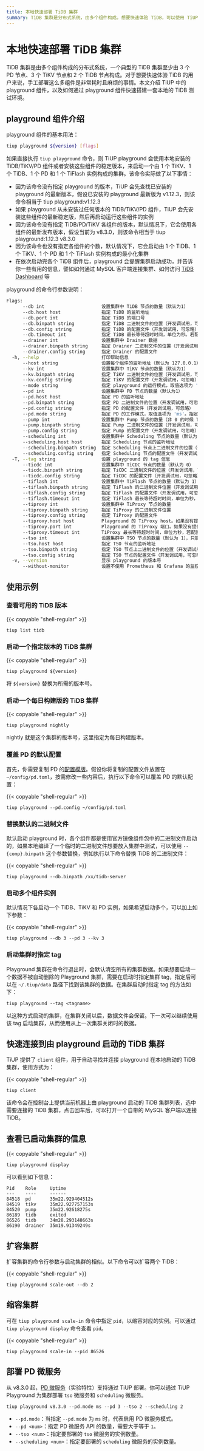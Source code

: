 ```yaml
---
title: 本地快速部署 TiDB 集群
summary: TiDB 集群是分布式系统，由多个组件构成。想要快速体验 TiDB，可以使用 TiUP 中的 playground 组件快速搭建本地测试环境。通过命令行参数可以设置各组件的数量和配置，也可以启动多个组件实例。使用 `tiup client` 可以快速连接到本地启动的 TiDB 集群。还可以查看已启动集群的信息，扩容或缩容集群。
---
```


# 本地快速部署 TiDB 集群

TiDB 集群是由多个组件构成的分布式系统，一个典型的 TiDB 集群至少由 3 个 PD 节点、3 个 TiKV 节点和 2 个 TiDB 节点构成。对于想要快速体验 TiDB 的用户来说，手工部署这么多组件是非常耗时且麻烦的事情。本文介绍 TiUP 中的 playground 组件，以及如何通过 playground 组件快速搭建一套本地的 TiDB 测试环境。

## playground 组件介绍

playground 组件的基本用法：

```bash
tiup playground ${version} [flags]
```

如果直接执行 `tiup playground` 命令，则 TiUP playground 会使用本地安装的 TiDB/TiKV/PD 组件或者安装这些组件的稳定版本，来启动一个由 1 个 TiKV、1 个 TiDB、1 个 PD 和 1 个 TiFlash 实例构成的集群。该命令实际做了以下事情：

- 因为该命令没有指定 playground 的版本，TiUP 会先查找已安装的 playground 的最新版本，假设已安装的 playground 最新版为 v1.12.3，则该命令相当于 tiup playground:v1.12.3
- 如果 playground 从未安装过任何版本的 TiDB/TiKV/PD 组件，TiUP 会先安装这些组件的最新稳定版，然后再启动运行这些组件的实例
- 因为该命令没有指定 TiDB/PD/TiKV 各组件的版本，默认情况下，它会使用各组件的最新发布版本，假设当前为 v8.3.0，则该命令相当于 tiup playground:1.12.3 v8.3.0
- 因为该命令也没有指定各组件的个数，默认情况下，它会启动由 1 个 TiDB、1 个 TiKV、1 个 PD 和 1 个 TiFlash 实例构成的最小化集群
- 在依次启动完各个 TiDB 组件后，playground 会提醒集群启动成功，并告诉你一些有用的信息，譬如如何通过 MySQL 客户端连接集群、如何访问 [TiDB Dashboard](/dashboard/dashboard-intro.md) 等

playground 的命令行参数说明：

```bash
Flags:
      --db int                     设置集群中 TiDB 节点的数量（默认为1）
      --db.host host               指定 TiDB 的监听地址
      --db.port int                指定 TiDB 的端口号
      --db.binpath string          指定 TiDB 二进制文件的位置（开发调试用，可忽略）
      --db.config string           指定 TiDB 的配置文件（开发调试用，可忽略）
      --db.timeout int             指定 TiDB 最长等待超时时间，单位为秒。若配置为 0，则永不超时。
      --drainer int                设置集群中 Drainer 数据
      --drainer.binpath string     指定 Drainer 二进制文件的位置（开发调试用，可忽略）
      --drainer.config string      指定 Drainer 的配置文件
  -h, --help                       打印帮助信息
      --host string                设置每个组件的监听地址（默认为 127.0.0.1），如果要提供给别的电脑访问，可设置为 0.0.0.0
      --kv int                     设置集群中 TiKV 节点的数量（默认为1）
      --kv.binpath string          指定 TiKV 二进制文件的位置（开发调试用，可忽略）
      --kv.config string           指定 TiKV 的配置文件（开发调试用，可忽略）
      --mode string                指定 playground 的运行模式，取值选项为 'tidb'（默认）和 'tikv-slim'
      --pd int                     设置集群中 PD 节点的数量（默认为1）
      --pd.host host               指定 PD 的监听地址
      --pd.binpath string          指定 PD 二进制文件的位置（开发调试用，可忽略）
      --pd.config string           指定 PD 的配置文件（开发调试用，可忽略）
      --pd.mode string             指定 PD 的工作模式，取值选项为 'ms'。指定该参数代表启用 PD 微服务模式。
      --pump int                   设置集群中 Pump 节点的数量（非 0 的时候 TiDB 会开启 TiDB Binlog）
      --pump.binpath string        指定 Pump 二进制文件的位置（开发调试用，可忽略）
      --pump.config string         指定 Pump 的配置文件（开发调试用，可忽略）
      --scheduling int             设置集群中 Scheduling 节点的数量（默认为 1），只能在 pd.mode 为 'ms' 的时候设置
      --scheduling.host host       指定 Scheduling 节点的监听地址
      --scheduling.binpath string  指定 Scheduling 节点上二进制文件的位置（开发调试用，可忽略）
      --scheduling.config string   指定 Scheduling 节点的配置文件（开发调试用，可忽略）
  -T, --tag string                 设置 playground 的 tag 信息
      --ticdc int                  设置集群中 TiCDC 节点的数量（默认为 0）
      --ticdc.binpath string       指定 TiCDC 二进制文件的位置（开发调试用，可忽略）
      --ticdc.config string        指定 TiCDC 的配置文件（开发调试用，可忽略）
      --tiflash int                设置集群中 TiFlash 节点的数量（默认为 1）
      --tiflash.binpath string     指定 TiFlash 的二进制文件位置（开发调试用，可忽略）
      --tiflash.config string      指定 TiFlash 的配置文件（开发调试用，可忽略）
      --tiflash.timeout int        指定 TiFlash 最长等待超时时间，单位为秒，若配置为 0，则永不超时。
      --tiproxy int                设置集群中 TiProxy 节点的数量
      --tiproxy.binpath string     指定 TiProxy 的二进制文件位置
      --tiproxy.config string      指定 TiProxy 的配置文件
      --tiproxy.host host          Playground 的 TiProxy host。如果没有提供，TiProxy 会使用 host 参数作为它的 host
      --tiproxy.port int           Playground 的 TiProxy 端口。如果没有提供，TiProxy 会使用 6000 作为它的端口
      --tiproxy.timeout int        TiProxy 最长等待超时时间，单位为秒，若配置为 0，则永不超时（默认为 60）。
      --tso int                    设置集群中 TSO 节点的数量（默认为 1），只能在 pd.mode 为 'ms' 的时候设置
      --tso.host host              指定 TSO 节点的监听地址
      --tso.binpath string         指定 TSO 节点上二进制文件的位置（开发调试用，可忽略）
      --tso.config string          指定 TSO 节点的配置文件（开发调试用，可忽略）
  -v, --version                    显示 playground 的版本号
      --without-monitor            设置不使用 Prometheus 和 Grafana 的监控功能。若不添加此参数，则默认开启监控功能。

```

## 使用示例

### 查看可用的 TiDB 版本

{{< copyable "shell-regular" >}}

```shell
tiup list tidb
```

### 启动一个指定版本的 TiDB 集群

{{< copyable "shell-regular" >}}

```shell
tiup playground ${version}
```

将 `${version}` 替换为所需的版本号。

### 启动一个每日构建版的 TiDB 集群

{{< copyable "shell-regular" >}}

```shell
tiup playground nightly
```

nightly 就是这个集群的版本号，这里指定为每日构建版本。

### 覆盖 PD 的默认配置

首先，你需要复制 PD 的[配置模版](https://github.com/tikv/pd/blob/master/conf/config.toml)。假设你将复制的配置文件放置在 `~/config/pd.toml`，按需修改一些内容后，执行以下命令可以覆盖 PD 的默认配置：

{{< copyable "shell-regular" >}}

```shell
tiup playground --pd.config ~/config/pd.toml
```

### 替换默认的二进制文件

默认启动 playground 时，各个组件都是使用官方镜像组件包中的二进制文件启动的，如果本地编译了一个临时的二进制文件想要放入集群中测试，可以使用 `--{comp}.binpath` 这个参数替换，例如执行以下命令替换 TiDB 的二进制文件：

{{< copyable "shell-regular" >}}

```shell
tiup playground --db.binpath /xx/tidb-server
```

### 启动多个组件实例

默认情况下各启动一个 TiDB、TiKV 和 PD 实例，如果希望启动多个，可以加上如下参数：

{{< copyable "shell-regular" >}}

```shell
tiup playground --db 3 --pd 3 --kv 3
```

### 启动集群时指定 tag

Playground 集群在命令行退出时，会默认清空所有的集群数据。如果想要启动一个数据不被自动删除的 Playground 集群，需要在启动时指定集群 tag，指定后可以在 `~/.tiup/data` 路径下找到该集群的数据。在集群启动时指定 tag 的方法如下：

```shell
tiup playground --tag <tagname>
```

以这种方式启动的集群，在集群关闭以后，数据文件会保留。下一次可以继续使用该 tag 启动集群，从而使用从上一次集群关闭时的数据。

## 快速连接到由 playground 启动的 TiDB 集群

TiUP 提供了 `client` 组件，用于自动寻找并连接 playground 在本地启动的 TiDB 集群，使用方式为：

{{< copyable "shell-regular" >}}

```shell
tiup client
```

该命令会在控制台上提供当前机器上由 playground 启动的 TiDB 集群列表，选中需要连接的 TiDB 集群，点击回车后，可以打开一个自带的 MySQL 客户端以连接 TiDB。

## 查看已启动集群的信息

{{< copyable "shell-regular" >}}

```shell
tiup playground display
```

可以看到如下信息：

```
Pid    Role     Uptime
---    ----     ------
84518  pd       35m22.929404512s
84519  tikv     35m22.927757153s
84520  pump     35m22.92618275s
86189  tidb     exited
86526  tidb     34m28.293148663s
86190  drainer  35m19.91349249s
```

## 扩容集群

扩容集群的命令行参数与启动集群的相似。以下命令可以扩容两个 TiDB：

{{< copyable "shell-regular" >}}

```shell
tiup playground scale-out --db 2
```

## 缩容集群

可在 `tiup playground scale-in` 命令中指定 `pid`，以缩容对应的实例。可以通过 `tiup playground display` 命令查看 `pid`。

{{< copyable "shell-regular" >}}

```shell
tiup playground scale-in --pid 86526
```

## 部署 PD 微服务

从 v8.3.0 起，[PD 微服务](/pd-microservices.md)（实验特性）支持通过 TiUP 部署。你可以通过 TiUP Playground 为集群部署 `tso` 微服务和 `scheduling` 微服务。

```shell
tiup playground v8.3.0 --pd.mode ms --pd 3 --tso 2 --scheduling 2
```

- `--pd.mode`：当指定 `--pd.mode` 为 `ms` 时，代表启用 PD 微服务模式。
- `--pd <num>`：指定 PD 微服务 API 的数量，需要大于等于 `1`。
- `--tso <num>`：指定要部署的 `tso` 微服务的实例数量。
- `--scheduling <num>`：指定要部署的 `scheduling` 微服务的实例数量。
